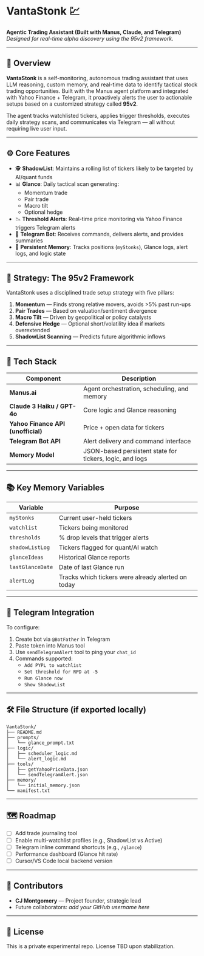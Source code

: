 
# VantaStonk 💹  
**Agentic Trading Assistant (Built with Manus, Claude, and Telegram)**  
_Designed for real-time alpha discovery using the 95v2 framework._

---

## 🚀 Overview

**VantaStonk** is a self-monitoring, autonomous trading assistant that uses LLM reasoning, custom memory, and real-time data to identify tactical stock trading opportunities. Built with the Manus agent platform and integrated with Yahoo Finance + Telegram, it proactively alerts the user to actionable setups based on a customized strategy called **95v2**.

The agent tracks watchlisted tickers, applies trigger thresholds, executes daily strategy scans, and communicates via Telegram — all without requiring live user input.

---

## ⚙️ Core Features

- 🕵️ **ShadowList**: Maintains a rolling list of tickers likely to be targeted by AI/quant funds  
- 📊 **Glance**: Daily tactical scan generating:
  - Momentum trade
  - Pair trade
  - Macro tilt
  - Optional hedge  
- 📉 **Threshold Alerts**: Real-time price monitoring via Yahoo Finance triggers Telegram alerts
- 💬 **Telegram Bot**: Receives commands, delivers alerts, and provides summaries
- 🧠 **Persistent Memory**: Tracks positions (`myStonks`), Glance logs, alert logs, and logic state

---

## 🧠 Strategy: The 95v2 Framework

VantaStonk uses a disciplined trade setup strategy with five pillars:

1. **Momentum** — Finds strong relative movers, avoids >5% past run-ups
2. **Pair Trades** — Based on valuation/sentiment divergence
3. **Macro Tilt** — Driven by geopolitical or policy catalysts
4. **Defensive Hedge** — Optional short/volatility idea if markets overextended
5. **ShadowList Scanning** — Predicts future algorithmic inflows

---

## 🧱 Tech Stack

| Component | Description |
|----------|-------------|
| **Manus.ai** | Agent orchestration, scheduling, and memory |
| **Claude 3 Haiku / GPT-4o** | Core logic and Glance reasoning |
| **Yahoo Finance API (unofficial)** | Price + open data for tickers |
| **Telegram Bot API** | Alert delivery and command interface |
| **Memory Model** | JSON-based persistent state for tickers, logic, and logs |

---

## 📚 Key Memory Variables

| Variable | Purpose |
|---------|---------|
| `myStonks` | Current user-held tickers |
| `watchlist` | Tickers being monitored |
| `thresholds` | % drop levels that trigger alerts |
| `shadowListLog` | Tickers flagged for quant/AI watch |
| `glanceIdeas` | Historical Glance reports |
| `lastGlanceDate` | Date of last Glance run |
| `alertLog` | Tracks which tickers were already alerted on today |

---

## 💬 Telegram Integration

To configure:
1. Create bot via `@BotFather` in Telegram
2. Paste token into Manus tool
3. Use `sendTelegramAlert` tool to ping your `chat_id`
4. Commands supported:
   - `Add PYPL to watchlist`
   - `Set threshold for RPD at -5`
   - `Run Glance now`
   - `Show ShadowList`

---

## 🛠️ File Structure (if exported locally)

```
VantaStonk/
├── README.md
├── prompts/
│   └── glance_prompt.txt
├── logic/
│   ├── scheduler_logic.md
│   └── alert_logic.md
├── tools/
│   ├── getYahooPriceData.json
│   └── sendTelegramAlert.json
├── memory/
│   └── initial_memory.json
└── manifest.txt
```

---

## 🗺️ Roadmap

- [ ] Add trade journaling tool
- [ ] Enable multi-watchlist profiles (e.g., ShadowList vs Active)
- [ ] Telegram inline command shortcuts (e.g., `/glance`)
- [ ] Performance dashboard (Glance hit rate)
- [ ] Cursor/VS Code local backend version

---

## 👥 Contributors

- **CJ Montgomery** — Project founder, strategic lead  
- Future collaborators: _add your GitHub username here_

---

## 📜 License

This is a private experimental repo. License TBD upon stabilization.
